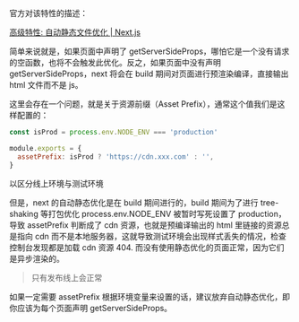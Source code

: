 官方对该特性的描述：

[高级特性: 自动静态文件优化 | Next.js](https://www.nextjs.cn/docs/api-reference/next.config.js/cdn-support-with-asset-prefix)

简单来说就是，如果页面中声明了 getServerSideProps，哪怕它是一个没有请求的空函数，也将不会触发此优化。反之，如果页面中没有声明 getServerSideProps，next 将会在 build 期间对页面进行预渲染编译，直接输出 html 文件而不是 js。

这里会存在一个问题，就是关于资源前缀（Asset Prefix），通常这个值我们是这样配置的：

```js
const isProd = process.env.NODE_ENV === 'production'

module.exports = {
  assetPrefix: isProd ? 'https://cdn.xxx.com' : '',
}
```

以区分线上环境与测试环境

但是，next 的自动静态优化是在 build 期间进行的，build 期间为了进行 tree-shaking 等打包优化 process.env.NODE_ENV 被暂时写死设置了 production，导致 assetPrefix 判断成了 cdn 资源，也就是预编译输出的 html 里链接的资源总是指向 cdn 而不是本地服务器，这就导致测试环境会出现样式丢失的情况，检查控制台发现都是加载 cdn 资源 404. 而没有使用静态优化的页面正常，因为它们是异步渲染的。

> 只有发布线上会正常

如果一定需要 assetPrefix 根据环境变量来设置的话，建议放弃自动静态优化，即你应该为每个页面声明 getServerSideProps。

